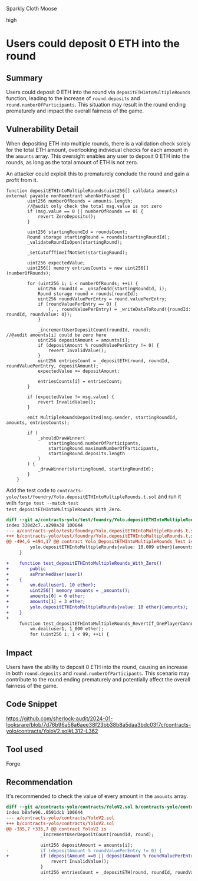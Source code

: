 Sparkly Cloth Moose

high

# Users could deposit 0 ETH into the round

## Summary

Users could deposit 0 ETH into the round via `depositETHIntoMultipleRounds` function, leading to the increase of `round.deposits` and `round.numberOfParticipants`. This situation may result in the round ending prematurely and impact the overall fairness of the game.

## Vulnerability Detail

When depositing ETH into multiple rounds, there is a validation check solely for the total ETH amount, overlooking individual checks for each amount in the `amounts` array. This oversight enables any user to deposit 0 ETH into the rounds, as long as the total amount of ETH is not zero.

An attacker could exploit this to prematurely conclude the round and gain a profit from it.

```solidity
function depositETHIntoMultipleRounds(uint256[] calldata amounts) external payable nonReentrant whenNotPaused {
        uint256 numberOfRounds = amounts.length;
        //@audit only check the total msg.value is not zero
        if (msg.value == 0 || numberOfRounds == 0) {
            revert ZeroDeposits();
        }

        uint256 startingRoundId = roundsCount;
        Round storage startingRound = rounds[startingRoundId];
        _validateRoundIsOpen(startingRound);

        _setCutoffTimeIfNotSet(startingRound);

        uint256 expectedValue;
        uint256[] memory entriesCounts = new uint256[](numberOfRounds);

        for (uint256 i; i < numberOfRounds; ++i) {
            uint256 roundId = _unsafeAdd(startingRoundId, i);
            Round storage round = rounds[roundId];
            uint256 roundValuePerEntry = round.valuePerEntry;
            if (roundValuePerEntry == 0) {
                (, , roundValuePerEntry) = _writeDataToRound({roundId: roundId, roundValue: 0});
            }

            _incrementUserDepositCount(roundId, round);
//@audit amounts[i] could be zero here
            uint256 depositAmount = amounts[i];
            if (depositAmount % roundValuePerEntry != 0) {
                revert InvalidValue();
            }
            uint256 entriesCount = _depositETH(round, roundId, roundValuePerEntry, depositAmount);
            expectedValue += depositAmount;

            entriesCounts[i] = entriesCount;
        }

        if (expectedValue != msg.value) {
            revert InvalidValue();
        }

        emit MultipleRoundsDeposited(msg.sender, startingRoundId, amounts, entriesCounts);

        if (
            _shouldDrawWinner(
                startingRound.numberOfParticipants,
                startingRound.maximumNumberOfParticipants,
                startingRound.deposits.length
            )
        ) {
            _drawWinner(startingRound, startingRoundId);
        }
    }
```

Add the test code to `contracts-yolo/test/foundry/Yolo.depositETHIntoMultipleRounds.t.sol` and run it with `forge test --match-test test_depositETHIntoMultipleRounds_With_Zero`.

```diff
diff --git a/contracts-yolo/test/foundry/Yolo.depositETHIntoMultipleRounds.t.sol b/contracts-yolo/test/foundry/Yolo.depositETHIntoMultipleRounds.t.sol
index 338d2c7..a290a38 100644
--- a/contracts-yolo/test/foundry/Yolo.depositETHIntoMultipleRounds.t.sol
+++ b/contracts-yolo/test/foundry/Yolo.depositETHIntoMultipleRounds.t.sol
@@ -494,6 +494,17 @@ contract Yolo_DepositETHIntoMultipleRounds_Test is TestHelpers {
         yolo.depositETHIntoMultipleRounds{value: 10.009 ether}(amounts);
     }

+    function test_depositETHIntoMultipleRounds_With_Zero()
+        public
+        asPrankedUser(user1)
+    {
+        vm.deal(user1, 10 ether);
+        uint256[] memory amounts = _amounts();
+        amounts[0] = 0 ether;
+        amounts[1] = 3 ether;
+        yolo.depositETHIntoMultipleRounds{value: 10 ether}(amounts);
+    }
+
     function test_depositETHIntoMultipleRounds_RevertIf_OnePlayerCannotFillUpTheWholeRound_FirstRound() public {
         vm.deal(user1, 1_000 ether);
         for (uint256 i; i < 99; ++i) {
```

## Impact

Users have the ability to deposit 0 ETH into the round, causing an increase in both `round.deposits` and `round.numberOfParticipants`. This scenario may contribute to the round ending prematurely and potentially affect the overall fairness of the game.

## Code Snippet

https://github.com/sherlock-audit/2024-01-looksrare/blob/7d76b96a58a6aee38f23bb38b8a5daa3bdc03f7c/contracts-yolo/contracts/YoloV2.sol#L312-L362

## Tool used

Forge 

## Recommendation

It's recommended to check the value of every amount in the `amounts` array.

```diff
diff --git a/contracts-yolo/contracts/YoloV2.sol b/contracts-yolo/contracts/YoloV2.sol
index b8afe96..0591dc1 100644
--- a/contracts-yolo/contracts/YoloV2.sol
+++ b/contracts-yolo/contracts/YoloV2.sol
@@ -335,7 +335,7 @@ contract YoloV2 is
             _incrementUserDepositCount(roundId, round);

             uint256 depositAmount = amounts[i];
-            if (depositAmount % roundValuePerEntry != 0) {
+            if (depositAmount ==0 || depositAmount % roundValuePerEntry != 0) {
                 revert InvalidValue();
             }
             uint256 entriesCount = _depositETH(round, roundId, roundValuePerEntry, depositAmount);
```